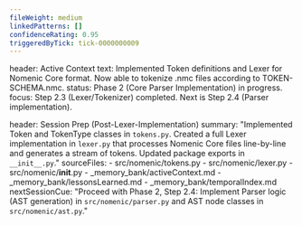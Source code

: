```yaml
---
fileWeight: medium
linkedPatterns: []
confidenceRating: 0.95
triggeredByTick: tick-0000000009
---
```


header: Active Context
  text: Implemented Token definitions and Lexer for Nomenic Core format. Now able to tokenize .nmc files according to TOKEN-SCHEMA.nmc.
  status: Phase 2 (Core Parser Implementation) in progress.
  focus: Step 2.3 (Lexer/Tokenizer) completed. Next is Step 2.4 (Parser implementation).

header: Session Prep (Post-Lexer-Implementation)
  summary: "Implemented Token and TokenType classes in `tokens.py`. Created a full Lexer implementation in `lexer.py` that processes Nomenic Core files line-by-line and generates a stream of tokens. Updated package exports in `__init__.py`."
  sourceFiles:
    - src/nomenic/tokens.py
    - src/nomenic/lexer.py
    - src/nomenic/__init__.py
    - _memory_bank/activeContext.md
    - _memory_bank/lessonsLearned.md
    - _memory_bank/temporalIndex.md
  nextSessionCue: "Proceed with Phase 2, Step 2.4: Implement Parser logic (AST generation) in `src/nomenic/parser.py` and AST node classes in `src/nomenic/ast.py`." 